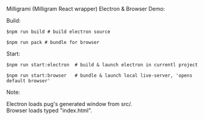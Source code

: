 Milligrami (Milligram React wrapper) Electron & Browser Demo:

Build: 

    $npm run build # build electron source

    $npm run pack # bundle for browser

Start: 

    $npm run start:electron  # build & launch electron in currentl project

    $npm run start:browser   # bundle & launch local live-server, 'opens default browser'

Note: 

Electron loads pug's generated window from src/.  
Browser loads typed "index.html".


